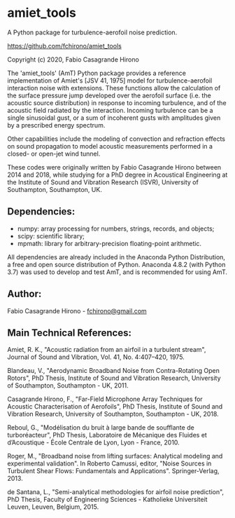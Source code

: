 # amiet_tools

A Python package for turbulence-aerofoil noise prediction.

https://github.com/fchirono/amiet_tools

Copyright (c) 2020, Fabio Casagrande Hirono

The 'amiet_tools' (AmT) Python package provides a reference implementation of
Amiet's [JSV 41, 1975] model for turbulence-aerofoil interaction noise with
extensions. These functions allow the calculation of the surface pressure jump
developed over the aerofoil surface (i.e. the acoustic source distribution) in
response to incoming turbulence, and of the acoustic field radiated by the
interaction. Incoming turbulence can be a single sinusoidal gust, or a sum of
incoherent gusts with amplitudes given by a prescribed energy spectrum.

Other capabilities include the modeling of convection and
refraction effects on sound propagation to model acoustic measurements
performed in a closed- or open-jet wind tunnel.

These codes were originally written by Fabio Casagrande Hirono between 2014 and
2018, while studying for a PhD degree in Acoustical Engineering at the Institute
of Sound and Vibration Research (ISVR), University of Southampton, Southampton, UK.


## Dependencies:
* numpy: array processing for numbers, strings, records, and objects;
* scipy: scientific library;
* mpmath: library for arbitrary-precision floating-point arithmetic.


All dependencies are already included in the Anaconda Python Distribution, a
free and open source distribution of Python. Anaconda 4.8.2 (with Python 3.7)
was used to develop and test AmT, and is recommended for using AmT.


## Author:
Fabio Casagrande Hirono - fchirono@gmail.com


## Main Technical References:

Amiet, R. K., "Acoustic radiation from an airfoil in a turbulent stream",
Journal of Sound and Vibration, Vol. 41, No. 4:407–420, 1975.

Blandeau, V., "Aerodynamic Broadband Noise from Contra-Rotating Open
Rotors", PhD Thesis, Institute of Sound and Vibration Research, University
of Southampton, Southampton - UK, 2011.

Casagrande Hirono, F., "Far-Field Microphone Array Techniques for Acoustic
Characterisation of Aerofoils", PhD Thesis, Institute of Sound and
Vibration Research, University of Southampton, Southampton - UK, 2018.

Reboul, G., "Modélisation du bruit à large bande de soufflante de
turboréacteur", PhD Thesis, Laboratoire de Mécanique des Fluides et
d’Acoustique - École Centrale de Lyon, Lyon - France, 2010.

Roger, M., "Broadband noise from lifting surfaces: Analytical modeling and
experimental validation". In Roberto Camussi, editor, "Noise Sources in
Turbulent Shear Flows: Fundamentals and Applications". Springer-Verlag,
2013.

de Santana, L., "Semi-analytical methodologies for airfoil noise
prediction", PhD Thesis, Faculty of Engineering Sciences - Katholieke
Universiteit Leuven, Leuven, Belgium, 2015.

